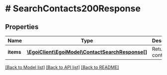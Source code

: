 # # SearchContacts200Response

## Properties

Name | Type | Description | Notes
------------ | ------------- | ------------- | -------------
**items** | [**\EgoiClient\EgoiModel\ContactSearchResponse[]**](ContactSearchResponse.md) | Returned contacts | [optional]

[[Back to Model list]](../../README.md#models) [[Back to API list]](../../README.md#endpoints) [[Back to README]](../../README.md)
